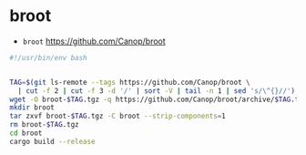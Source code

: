 # broot

- `broot` https://github.com/Canop/broot

```bash
#!/usr/bin/env bash


TAG=$(git ls-remote --tags https://github.com/Canop/broot \
  | cut -f 2 | cut -f 3 -d '/' | sort -V | tail -n 1 | sed 's/\^{}//')
wget -O broot-$TAG.tgz -q https://github.com/Canop/broot/archive/$TAG.tar.gz
mkdir broot
tar zxvf broot-$TAG.tgz -C broot --strip-components=1
rm broot-$TAG.tgz
cd broot
cargo build --release
```
